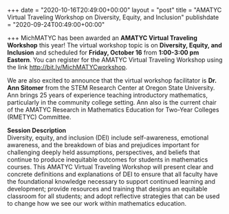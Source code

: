+++
date = "2020-10-16T20:49:00+00:00"
layout = "post"
title = "AMATYC Virtual Traveling Workshop on Diversity, Equity, and Inclusion"
publishdate = "2020-09-24T00:49:00+00:00"

+++
MichMATYC has been awarded an <b>AMATYC Virtual Traveling Workshop</b> this year! The virtual workshop topic is on <b>Diversity, Equity, and Inclusion</b> and scheduled for <b>Friday, October 16</b> from <b>1:00-3:00 pm Eastern</b>. You can register for the AMATYC Virtual Traveling Workshop using the link <a href="http://bit.ly/MichMATYCworkshop">http://bit.ly/MichMATYCworkshop</a>.<br/>

We are also excited to announce that the virtual workshop facilitator is <b>Dr. Ann Sitomer</b> from the STEM Research Center at Oregon State University. Ann brings 25 years of experience teaching introductory mathematics, particularly in the community college setting. Ann also is the current chair of the AMATYC Research in Mathematics Education for Two-Year Colleges (RMETYC) Committee.<br/>

<b>Session Description</b><br>
Diversity, equity, and inclusion (DEI) include self-awareness, emotional awareness, and the breakdown of bias and prejudices important for challenging deeply held assumptions, perspectives, and beliefs that continue to produce inequitable outcomes for students in mathematics courses. This AMATYC Virtual Traveling Workshop will present clear and concrete definitions and explanations of DEI to ensure that all faculty have the foundational knowledge necessary to support continued learning and development; provide resources and training that designs an equitable classroom for all students; and adopt reflective strategies that can be used to change how we see our work within mathematics education.
